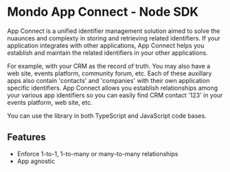 # Mondo App Connect - Node SDK
App Connect is a unified identifier management solution aimed to solve the nuaunces and complexty in storing and retrieving related identifiers.  If your application integrates with other applications, App Connect helps you establish and maintain the related identifiers in your other applications.

For example, with your CRM as the record of truth.  You may also have a web site, events platform, community forum, etc.  Each of these auxillary apps also contain 'contacts' and 'companies' with their own application specific identifiers.  App Connect allows you establish relationships among your various app identifiers so you can easily find CRM contact '123' in your events platform, web site, etc. 

You can use the library in both TypeScript and JavaScript code bases.

## Features
- Enforce 1-to-1, 1-to-many or many-to-many relationships
- App agnostic
